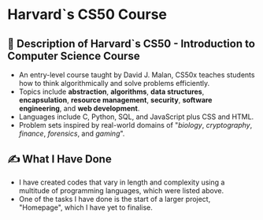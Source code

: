 # <strong>Harvard`s CS50 Course</strong>

## 📖 Description of Harvard`s CS50 - Introduction to Computer Science Course

<ul>
  <li>An entry-level course taught by David J. Malan, CS50x teaches students how to think algorithmically and solve problems efficiently.</li>
  <li>Topics include <strong>abstraction</strong>, <strong>algorithms</strong>, <strong>data structures</strong>, <strong>encapsulation</strong>, <strong>resource management</strong>, <strong>security</strong>, <strong>software engineering</strong>, and <strong>web development</strong>.</li>
  <li>Languages include C, Python, SQL, and JavaScript plus CSS and HTML.</li>
  <li>Problem sets inspired by real-world domains of "<em>biology</em>, <em>cryptography</em>, <em>finance</em>, <em>forensics</em>, and <em>gaming</em>".</li>
</ul>

## ✍️ What I Have Done

<ul>
  <li>I have created codes that vary in length and complexity using a multitude of programming languages, which were listed above.</li>
  <li>One of the tasks I have done is the start of a larger project, "Homepage", which I have yet to finalise.</li>
</ul>

